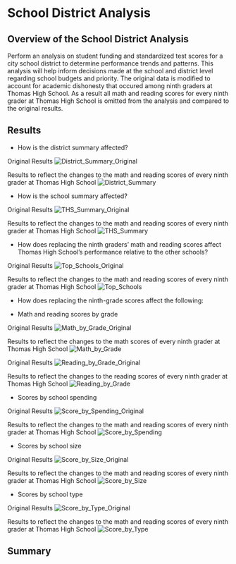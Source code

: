 # School District Analysis

## Overview of the School District Analysis
Perform an analysis on student funding and standardized test scores for a city school district to determine performance trends and patterns. This analysis will help inform decisions made at the school and district level regarding school budgets and priority. The original data is modified to account for academic dishonesty that occured among ninth graders at Thomas High School. As a result all math and reading scores for every ninth grader at Thomas High School is omitted from the analysis and compared to the original results. 

## Results
- How is the district summary affected?

Original Results
![District_Summary_Original](https://github.com/mdhugge/School_District_Analysis/blob/main/Resources/District_Summary_Original.png)

Results to reflect the changes to the math and reading scores of every ninth grader at Thomas High School
![District_Summary](https://github.com/mdhugge/School_District_Analysis/blob/main/Resources/District_Summary.png)

- How is the school summary affected?

Original Results
![THS_Summary_Original](https://github.com/mdhugge/School_District_Analysis/blob/main/Resources/THS_Summary_Original.png)

Results to reflect the changes to the math and reading scores of every ninth grader at Thomas High School
![THS_Summary](https://github.com/mdhugge/School_District_Analysis/blob/main/Resources/THS_Summary.png)

- How does replacing the ninth graders’ math and reading scores affect Thomas High School’s performance relative to the other schools?

Original Results
![Top_Schools_Original](https://github.com/mdhugge/School_District_Analysis/blob/main/Resources/Top_Schools_Original.png)

Results to reflect the changes to the math and reading scores of every ninth grader at Thomas High School
![Top_Schools](https://github.com/mdhugge/School_District_Analysis/blob/main/Resources/Top_Schools.png)

- How does replacing the ninth-grade scores affect the following:

- Math and reading scores by grade

Original Results
![Math_by_Grade_Original](https://github.com/mdhugge/School_District_Analysis/blob/main/Resources/Math_by_Grade_Original.png)

Results to reflect the changes to the math scores of every ninth grader at Thomas High School
![Math_by_Grade](https://github.com/mdhugge/School_District_Analysis/blob/main/Resources/Math_by_Grade.png)

Original Results
![Reading_by_Grade_Original](https://github.com/mdhugge/School_District_Analysis/blob/main/Resources/Reading_by_Grade_Original.png)

Results to reflect the changes to the reading scores of every ninth grader at Thomas High School
![Reading_by_Grade](https://github.com/mdhugge/School_District_Analysis/blob/main/Resources/Reading_by_Grade.png)

- Scores by school spending

Original Results
![Score_by_Spending_Original](https://github.com/mdhugge/School_District_Analysis/blob/main/Resources/Score_by_Spending_Original.png)

Results to reflect the changes to the math and reading scores of every ninth grader at Thomas High School
![Score_by_Spending](https://github.com/mdhugge/School_District_Analysis/blob/main/Resources/Score_by_Spending.png)

- Scores by school size

Original Results
![Score_by_Size_Original](https://github.com/mdhugge/School_District_Analysis/blob/main/Resources/Score_by_Size_Original.png)

Results to reflect the changes to the math and reading scores of every ninth grader at Thomas High School
![Score_by_Size](https://github.com/mdhugge/School_District_Analysis/blob/main/Resources/Score_by_Size.png)

- Scores by school type

Original Results
![Score_by_Type_Original](https://github.com/mdhugge/School_District_Analysis/blob/main/Resources/Score_by_Type_Original.png)

Results to reflect the changes to the math and reading scores of every ninth grader at Thomas High School
![Score_by_Type](https://github.com/mdhugge/School_District_Analysis/blob/main/Resources/Score_by_Type.png)

## Summary
